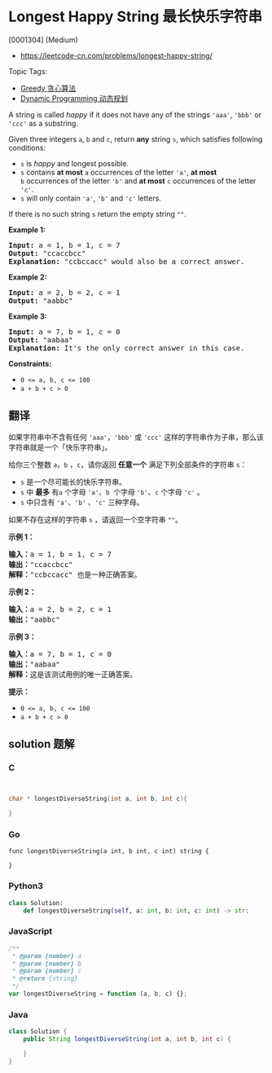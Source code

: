 # Longest Happy String 最长快乐字符串

[0001304] (Medium)

- https://leetcode-cn.com/problems/longest-happy-string/

Topic Tags:

- [Greedy 贪心算法](https://leetcode-cn.com/tag/greedy/)
- [Dynamic Programming 动态规划](https://leetcode-cn.com/tag/dynamic-programming/)

A string is called _happy_ if it does not have any of the strings `'aaa'`, `'bbb'` or `'ccc'` as a substring.

Given three integers `a`, `b` and `c`, return **any** string `s`, which satisfies following conditions:

- `s` is _happy_ and longest possible.
- `s` contains **at most** `a` occurrences of the letter `'a'`, **at most** `b` occurrences of the letter `'b'` and **at most** `c` occurrences of the letter `'c'`.
- `s` will only contain `'a'`, `'b'` and `'c'` letters.

If there is no such string `s` return the empty string `""`.

**Example 1:**

<pre><strong>Input:</strong> a = 1, b = 1, c = 7
<strong>Output:</strong> "ccaccbcc"
<strong>Explanation:</strong> "ccbccacc" would also be a correct answer.
</pre>

**Example 2:**

<pre><strong>Input:</strong> a = 2, b = 2, c = 1
<strong>Output:</strong> "aabbc"
</pre>

**Example 3:**

<pre><strong>Input:</strong> a = 7, b = 1, c = 0
<strong>Output:</strong> "aabaa"
<strong>Explanation:</strong> It's the only correct answer in this case.
</pre>

**Constraints:**

- `0 <= a, b, c <= 100`
- `a + b + c > 0`

## 翻译

如果字符串中不含有任何 `'aaa'`，`'bbb'` 或 `'ccc'` 这样的字符串作为子串，那么该字符串就是一个「快乐字符串」。

给你三个整数 `a`，`b` ，`c`，请你返回 **任意一个** 满足下列全部条件的字符串 `s`：

- `s` 是一个尽可能长的快乐字符串。
- `s` 中 **最多** 有`a` 个字母 `'a'`、`b`  个字母 `'b'`、`c` 个字母 `'c'` 。
- `s` 中只含有 `'a'`、`'b'` 、`'c'` 三种字母。

如果不存在这样的字符串 `s` ，请返回一个空字符串 `""`。

**示例 1：**

<pre><strong>输入：</strong>a = 1, b = 1, c = 7
<strong>输出：</strong>"ccaccbcc"
<strong>解释：</strong>"ccbccacc" 也是一种正确答案。
</pre>

**示例 2：**

<pre><strong>输入：</strong>a = 2, b = 2, c = 1
<strong>输出：</strong>"aabbc"
</pre>

**示例 3：**

<pre><strong>输入：</strong>a = 7, b = 1, c = 0
<strong>输出：</strong>"aabaa"
<strong>解释：</strong>这是该测试用例的唯一正确答案。</pre>

**提示：**

- `0 <= a, b, c <= 100`
- `a + b + c > 0`

## solution 题解

### C

```c


char * longestDiverseString(int a, int b, int c){

}


```

### Go

```golang
func longestDiverseString(a int, b int, c int) string {

}
```

### Python3

```python
class Solution:
    def longestDiverseString(self, a: int, b: int, c: int) -> str:

```

### JavaScript

```javascript
/**
 * @param {number} a
 * @param {number} b
 * @param {number} c
 * @return {string}
 */
var longestDiverseString = function (a, b, c) {};
```

### Java

```java
class Solution {
    public String longestDiverseString(int a, int b, int c) {

    }
}
```
